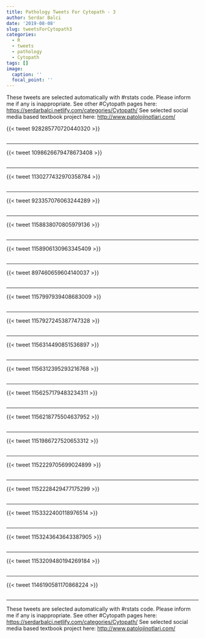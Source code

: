 ```yaml
---
title: Pathology Tweets For Cytopath - 3
author: Serdar Balci
date: '2019-08-08'
slug: tweetsForCytopath3
categories:
  - R
  - tweets
  - pathology
  - Cytopath
tags: []
image:
  caption: ''
  focal_point: ''
---
```



These tweets are selected automatically with #rstats code. Please inform me if any is inappropriate.
See other #Cytopath pages here: https://serdarbalci.netlify.com/categories/Cytopath/ 
See selected social media based textbook project here: http://www.patolojinotlari.com/

{{< tweet 928285770720440320 >}}
<br>
<br>
<hr>
{{< tweet 1098626679478673408 >}}
<br>
<br>
<hr>
{{< tweet 1130277432970358784 >}}
<br>
<br>
<hr>
{{< tweet 923357076063244289 >}}
<br>
<br>
<hr>
{{< tweet 1158838070805979136 >}}
<br>
<br>
<hr>
{{< tweet 1158906130963345409 >}}
<br>
<br>
<hr>
{{< tweet 897460659604140037 >}}
<br>
<br>
<hr>
{{< tweet 1157997939408683009 >}}
<br>
<br>
<hr>
{{< tweet 1157927245387747328 >}}
<br>
<br>
<hr>
{{< tweet 1156314490851536897 >}}
<br>
<br>
<hr>
{{< tweet 1156312395293216768 >}}
<br>
<br>
<hr>
{{< tweet 1156257179483234311 >}}
<br>
<br>
<hr>
{{< tweet 1156218775504637952 >}}
<br>
<br>
<hr>
{{< tweet 1151986727520653312 >}}
<br>
<br>
<hr>
{{< tweet 1152229705699024899 >}}
<br>
<br>
<hr>
{{< tweet 1152228429477175299 >}}
<br>
<br>
<hr>
{{< tweet 1153322400118976514 >}}
<br>
<br>
<hr>
{{< tweet 1153243643643387905 >}}
<br>
<br>
<hr>
{{< tweet 1153209480194269184 >}}
<br>
<br>
<hr>
{{< tweet 1146190581170868224 >}}
<br>
<br>
<hr>


These tweets are selected automatically with #rstats code. Please inform me if any is inappropriate.
See other #Cytopath pages here: https://serdarbalci.netlify.com/categories/Cytopath/ 
See selected social media based textbook project here: http://www.patolojinotlari.com/
